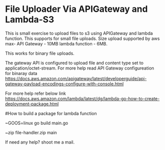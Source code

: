 # File Uploader Via APIGateway and Lambda-S3
This is small exercise to upload files to s3 using APIGateway and lambda function.
This supports for small file uploads. 
Size upload supported by aws max-
API Gateway - 10MB 
lambda function - 6MB.

This works for binary file uploads.

The gateway API is configured to upload file and content type set to application/octet-stream.
For more help read API Gateway configureation for binaray data
https://docs.aws.amazon.com/apigateway/latest/developerguide/api-gateway-payload-encodings-configure-with-console.html

For more help refer below link
https://docs.aws.amazon.com/lambda/latest/dg/lambda-go-how-to-create-deployment-package.html


#How to build a package for lambda function

~GOOS=linux go build main.go

~zip file-handler.zip main

If need any help? shoot me a mail.

